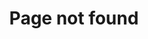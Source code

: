 ---
title: Page not found
template: splash
editUrl: false
hero:
  title: '404'
  tagline: Oops! Looks like you followed a bad link. If you think this is a problem with us, please tell us.
  image:
    file: ../../assets/404.svg
  actions:
    - text: Go home
      icon: right-arrow
      link: /en/intro/what-is-credebl/
      variant: primary 
---